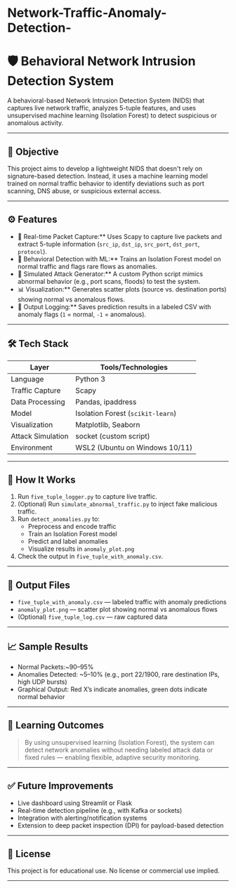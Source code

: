 # Network-Traffic-Anomaly-Detection-

# 🛡️ Behavioral Network Intrusion Detection System

A behavioral-based Network Intrusion Detection System (NIDS) that captures live network traffic, analyzes 5-tuple features, and uses unsupervised machine learning (Isolation Forest) to detect suspicious or anomalous activity.

---

## 📌 Objective

This project aims to develop a lightweight NIDS that doesn't rely on signature-based detection. Instead, it uses a machine learning model trained on normal traffic behavior to identify deviations such as port scanning, DNS abuse, or suspicious external access.

---

## ⚙️ Features

- 📡 Real-time Packet Capture:** Uses Scapy to capture live packets and extract 5-tuple information (`src_ip`, `dst_ip`, `src_port`, `dst_port`, `protocol`).
- 🧠 Behavioral Detection with ML:** Trains an Isolation Forest model on normal traffic and flags rare flows as anomalies.
- 🧪 Simulated Attack Generator:** A custom Python script mimics abnormal behavior (e.g., port scans, floods) to test the system.
- 📊 Visualization:** Generates scatter plots (source vs. destination ports) showing normal vs anomalous flows.
- 📁 Output Logging:** Saves prediction results in a labeled CSV with anomaly flags (`1` = normal, `-1` = anomalous).

---

## 🛠️ Tech Stack

| Layer | Tools/Technologies |
|-------|---------------------|
| Language | Python 3 |
| Traffic Capture| Scapy |
| Data Processing | Pandas, ipaddress |
| Model | Isolation Forest (`scikit-learn`) |
| Visualization | Matplotlib, Seaborn |
| Attack Simulation| socket (custom script) |
| Environment | WSL2 (Ubuntu on Windows 10/11) |

---

## 🧪 How It Works

1. Run `five_tuple_logger.py` to capture live traffic.
2. (Optional) Run `simulate_abnormal_traffic.py` to inject fake malicious traffic.
3. Run `detect_anomalies.py` to:
   - Preprocess and encode traffic
   - Train an Isolation Forest model
   - Predict and label anomalies
   - Visualize results in `anomaly_plot.png`
4. Check the output in `five_tuple_with_anomaly.csv`.

---

## 📂 Output Files

- `five_tuple_with_anomaly.csv` — labeled traffic with anomaly predictions  
- `anomaly_plot.png` — scatter plot showing normal vs anomalous flows  
- (Optional) `five_tuple_log.csv` — raw captured data

---

## 📈 Sample Results

- Normal Packets:~90–95%  
- Anomalies Detected: ~5–10% (e.g., port 22/1900, rare destination IPs, high UDP bursts)  
- Graphical Output: Red X’s indicate anomalies, green dots indicate normal behavior

---

## 🧠 Learning Outcomes

> By using unsupervised learning (Isolation Forest), the system can detect network anomalies without needing labeled attack data or fixed rules — enabling flexible, adaptive security monitoring.

---

## ✅ Future Improvements

- Live dashboard using Streamlit or Flask  
- Real-time detection pipeline (e.g., with Kafka or sockets)  
- Integration with alerting/notification systems  
- Extension to deep packet inspection (DPI) for payload-based detection

---

## 📄 License

This project is for educational use. No license or commercial use implied.

---

